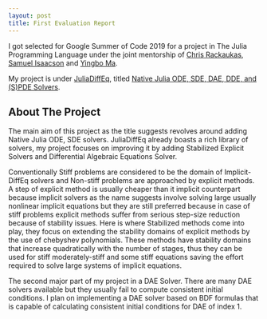 ```yaml
---
layout: post
title: First Evaluation Report
---
```


I got selected for Google Summer of Code 2019 for a project in The Julia Programming Language under the joint mentorship of [Chris Rackaukas](http://chrisrackauckas.com/), [Samuel Isaacson](http://math.bu.edu/people/isaacson/) and [Yingbo Ma](https://github.com/YingboMa).

My project is under [JuliaDiffEq](https://github.com/JuliaDiffEq), titled [Native Julia ODE, SDE, DAE, DDE, and (S)PDE Solvers](https://summerofcode.withgoogle.com/projects/#6552298552033280).

## About The Project

The main aim of this project as the title suggests revolves around adding Native Julia ODE, SDE solvers. JuliaDiffEq already boasts a rich library of solvers, my project focuses on improving it by adding Stabilized Explicit Solvers and Differential Algebraic Equations Solver.

Conventionally Stiff problems are considered to be the domain of Implicit-DiffEq solvers and Non-stiff problems are approached by explicit methods. A step of explicit method is usually cheaper than it implicit counterpart because implicit solvers as the name suggests involve solving large usually nonlinear implicit equations but they are still preferred because in case of stiff problems explicit methods suffer from serious step-size reduction because of stability issues. Here is where Stabilized methods come into play, they focus on extending the stability domains of explicit methods by the use of chebyshev polynomials. These methods have stability domains that increase quadratically with the number of stages, thus they can be used for stiff moderately-stiff and some stiff equations saving the effort required to solve large systems of implicit equations.

The second major part of my project in a DAE Solver. There are many DAE solvers available but they usually fail to compute consistent initial conditions. I plan on implementing a DAE solver based on BDF formulas that is capable of calculating consistent initial conditions for DAE of index 1.
